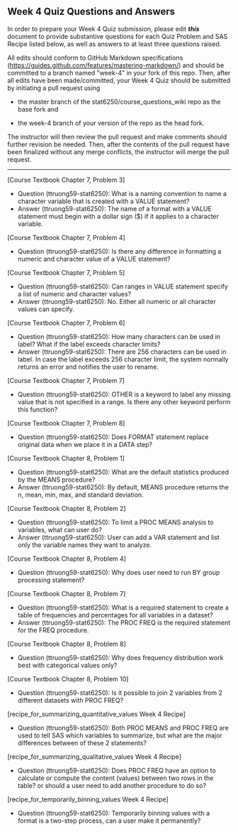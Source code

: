 ## Week 4 Quiz Questions and Answers

In order to prepare your Week 4 Quiz submission, please edit ***this*** document to provide substantive questions for each Quiz Problem and SAS Recipe listed below, as well as answers to at least three questions raised.

All edits should conform to GitHub Markdown specifications (https://guides.github.com/features/mastering-markdown/) and should be committed to a branch named "week-4" in your fork of this repo. Then, after all edits have been made/committed, your Week 4 Quiz should be submitted by initiating a pull request using

- the master branch of the stat6250/course_questions_wiki repo as the base fork and

- the week-4 branch of your version of the repo as the head fork.

The instructor will then review the pull request and make comments should further revision be needed. Then, after the contents of the pull request have been finalized without any merge conflicts, the instructor will merge the pull request.

********************************************************************************



[Course Textbook Chapter 7, Problem 3]
- Question (ttruong59-stat6250): What is a naming convention to name a character variable that is created with a VALUE statement?
- Answer (ttruong59-stat6250): The name of a format with a VALUE statement must begin with a dollar sign ($) if it applies to a character variable.



[Course Textbook Chapter 7, Problem 4]
- Question (ttruong59-stat6250): Is there any difference in formatting a numeric and character value of a VALUE statement?



[Course Textbook Chapter 7, Problem 5]
- Question (ttruong59-stat6250): Can ranges in VALUE statement specify a list of numeric and character values?
- Answer (ttruong59-stat6250): No. Either all numeric or all character values can specify.



[Course Textbook Chapter 7, Problem 6]
- Question (ttruong59-stat6250): How many characters can be used in label? What if the label exceeds character limits?
- Answer (ttruong59-stat6250): There are 256 characters can be used in label. In case the label exceeds 256 character limit, the system normally returns an error and notifies the user to rename. 



[Course Textbook Chapter 7, Problem 7]
- Question (ttruong59-stat6250): OTHER is a keyword to label any missing value that is not specified in a range. Is there any other keyword perform this function? 



[Course Textbook Chapter 7, Problem 8]
- Question (ttruong59-stat6250): Does FORMAT statement replace original data when we place it in a DATA step?



[Course Textbook Chapter 8, Problem 1]
- Question (ttruong59-stat6250): What are the default statistics produced by the MEANS procedure?
- Answer (ttruong59-stat6250): By default, MEANS procedure returns the n, mean, min, max, and standard deviation.



[Course Textbook Chapter 8, Problem 2]
- Question (ttruong59-stat6250): To limit a PROC MEANS analysis to variables, what can user do? 
- Answer (ttruong59-stat6250): User can add a VAR statement and list only the variable names they want to analyze.



[Course Textbook Chapter 8, Problem 4]
- Question (ttruong59-stat6250): Why does user need to run BY group processing statement?



[Course Textbook Chapter 8, Problem 7]
- Question (ttruong59-stat6250): What is a required statement to create a table of frequencies and percentages for all variables in a dataset?
- Answer (ttruong59-stat6250): The PROC FREQ is the required statement for the FREQ procedure.



[Course Textbook Chapter 8, Problem 8]
- Question (ttruong59-stat6250): Why does frequency distribution work best with categorical values only?



[Course Textbook Chapter 8, Problem 10]
- Question (ttruong59-stat6250): Is it possible to join 2 variables from 2 different datasets with PROC FREQ?



[recipe_for_summarizing_quantitative_values Week 4 Recipe]
- Question (ttruong59-stat6250): Both PROC MEANS and PROC FREQ are used to tell SAS which variables to summarize, but what are the major differences between of these 2 statements?



[recipe_for_summarizing_qualitative_values Week 4 Recipe]
- Question (ttruong59-stat6250): Does PROC FREQ have an option to calculate or compute the content (values) between two rows in the table? or should a user need to add another procedure to do so?



[recipe_for_temporarily_binning_values Week 4 Recipe]
- Question (ttruong59-stat6250): Temporarily binning values with a format is a two-step process, can a user make it permanently?



